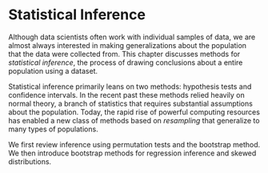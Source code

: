 # Statistical Inference

Although data scientists often work with individual samples of data, we are
almost always interested in making generalizations about the population that
the data were collected from. This chapter discusses methods for _statistical
inference_, the process of drawing conclusions about a entire population using
a dataset.

Statistical inference primarily leans on two methods: hypothesis tests and
confidence intervals. In the recent past these methods relied heavily on normal
theory, a branch of statistics that requires substantial assumptions about the
population. Today, the rapid rise of powerful computing resources has
enabled a new class of methods based on _resampling_ that generalize to many
types of populations.

We first review inference using permutation tests and the bootstrap method. We
then introduce bootstrap methods for regression inference and skewed
distributions.
